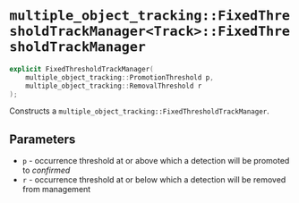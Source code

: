 # `multiple_object_tracking::FixedThresholdTrackManager<Track>::FixedThresholdTrackManager`

```cpp
explicit FixedThresholdTrackManager(
    multiple_object_tracking::PromotionThreshold p,
    multiple_object_tracking::RemovalThreshold r
);
```

Constructs a `multiple_object_tracking::FixedThresholdTrackManager`.

## Parameters

- `p` - occurrence threshold at or above which a detection will be promoted to _confirmed_
- `r` - occurrence threshold at or below which a detection will be removed from management
